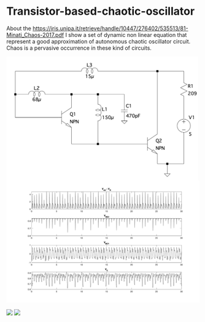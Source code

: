 # Transistor-based-chaotic-oscillator
About the https://iris.unipa.it/retrieve/handle/10447/276402/535513/81-Minati_Chaos-2017.pdf I show a set of dynamic non linear equation that represent a good approximation of autonomous chaotic oscillator circuit. Chaos is a pervasive occurrence in these kind of circuits.

<img align="center" src="/circuit.png" alt="alt text" width="500">
<img src="/signal.png" alt="alt text">
<p float="center">
  <img src="/attractor_VC.gif" width="360" />
  <img src="/attractor_VBC1.gif" width="360" /> 
</p>
